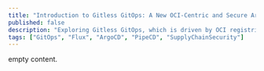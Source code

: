 ```yaml
---
title: "Introduction to Gitless GitOps: A New OCI-Centric and Secure Architecture"
published: false
description: "Exploring Gitless GitOps, which is driven by OCI registries instead of Git, offering enhanced security and simplified operations."
tags: ["GitOps", "Flux", "ArgoCD", "PipeCD", "SupplyChainSecurity"]
---
```


empty content.
